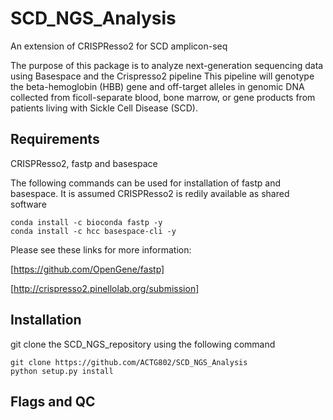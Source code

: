 # SCD_NGS_Analysis
 An extension of CRISPResso2 for SCD amplicon-seq
 
 The purpose of this package is to analyze next-generation sequencing data using Basespace and the Crispresso2 pipeline
 This pipeline will  genotype the beta-hemoglobin (HBB) gene and off-target alleles in genomic DNA collected from ficoll-separate blood, 
 bone marrow, or gene products from patients living with Sickle Cell Disease (SCD). 
 
 
 ## Requirements
 CRISPResso2, fastp and basespace
 
 The following commands can be used for installation of fastp and basespace. It is assumed CRISPResso2 is redily available as shared software 
 ```
 conda install -c bioconda fastp -y
 conda install -c hcc basespace-cli -y
 ```
 
 Please see these links for more information:
 
 [https://github.com/OpenGene/fastp]
 
 [http://crispresso2.pinellolab.org/submission]
 
 
 
 ## Installation
 git clone the SCD_NGS_repository using the following command
 
 ```
 git clone https://github.com/ACTG802/SCD_NGS_Analysis
 python setup.py install
 ```
 
 ## Flags and QC
 
 
 
 
 
